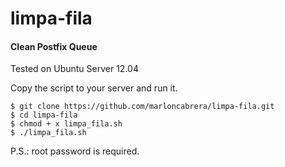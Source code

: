 # limpa-fila
#### Clean Postfix Queue

Tested on Ubuntu Server 12.04

Copy the script to your server and run it. 
```
$ git clone https://github.com/marloncabrera/limpa-fila.git
$ cd limpa-fila
$ chmod + x limpa_fila.sh
$ ./limpa_fila.sh
```

P.S.: root password is required.


